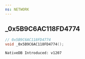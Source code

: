 ```yaml
---
ns: NETWORK
---
```

## _0x5B9C6AC118FD4774

```c
// 0x5B9C6AC118FD4774
void _0x5B9C6AC118FD4774();
```

```
NativeDB Introduced: v1207
```

